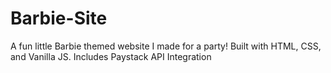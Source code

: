 # Barbie-Site
A fun little Barbie themed website I made for a party!
Built with HTML, CSS, and Vanilla JS.
Includes Paystack API Integration
